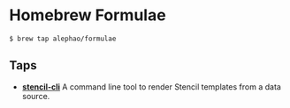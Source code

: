 # Homebrew Formulae

```terminal
$ brew tap alephao/formulae
```

## Taps

- **[stencil-cli](https://github.com/alephao/Stencil-CLI)**
  A command line tool to render Stencil templates from a data source.
